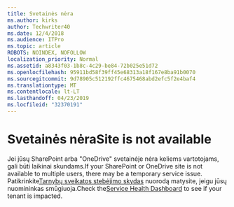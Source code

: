 ```yaml
---
title: Svetainės nėra
ms.author: kirks
author: Techwriter40
ms.date: 12/4/2018
ms.audience: ITPro
ms.topic: article
ROBOTS: NOINDEX, NOFOLLOW
localization_priority: Normal
ms.assetid: a8343f03-1b8c-4c29-be84-72b025e51d72
ms.openlocfilehash: 95911bd58f39ff45e68313a18f167e8ba91b0070
ms.sourcegitcommit: 9d78905c512192ffc4675468abd2efc5f2e4baf4
ms.translationtype: MT
ms.contentlocale: lt-LT
ms.lasthandoff: 04/23/2019
ms.locfileid: "32370191"
---
```

# <a name="site-is-not-available"></a><span data-ttu-id="d33cc-102">Svetainės nėra</span><span class="sxs-lookup"><span data-stu-id="d33cc-102">Site is not available</span></span>

<span data-ttu-id="d33cc-103">Jei jūsų SharePoint arba "OneDrive" svetainėje nėra keliems vartotojams, gali būti laikinai skundams.</span><span class="sxs-lookup"><span data-stu-id="d33cc-103">If your SharePoint or OneDrive site is not available to multiple users, there may be a temporary service issue.</span></span> <span data-ttu-id="d33cc-104">Patikrinkite[Tarnybų sveikatos stebėjimo skydas](https://admin.microsoft.com/AdminPortal/Home#/servicehealth) nuorodą matysite, jeigu jūsų nuomininkas smūgiuoja.</span><span class="sxs-lookup"><span data-stu-id="d33cc-104">Check the[Service Health Dashboard](https://admin.microsoft.com/AdminPortal/Home#/servicehealth) to see if your tenant is impacted.</span></span> 
  

